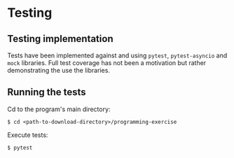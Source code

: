 # Testing

## Testing implementation

Tests have been implemented against and using ```pytest```, ```pytest-asyncio``` and ```mock``` libraries. Full test coverage has not been a motivation but rather demonstrating the use the libraries. 

## Running the tests

Cd to the program's main directory:

    $ cd <path-to-download-directory>/programming-exercise
Execute tests:

    $ pytest
